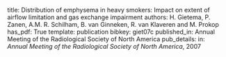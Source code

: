 title: Distribution of emphysema in heavy smokers: Impact on extent of airflow limitation and gas exchange impairment
authors: H. Gietema, P. Zanen, A.M. R. Schilham, B. van Ginneken, R. van Klaveren and M. Prokop
has_pdf: True
template: publication
bibkey: giet07c
published_in: Annual Meeting of the Radiological Society of North America
pub_details: in: <i>Annual Meeting of the Radiological Society of North America</i>, 2007
